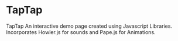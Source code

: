 # TapTap
TapTap
An interactive demo page created using Javascript Libraries. Incorporates Howler.js for sounds and Pape.js for Animations.
